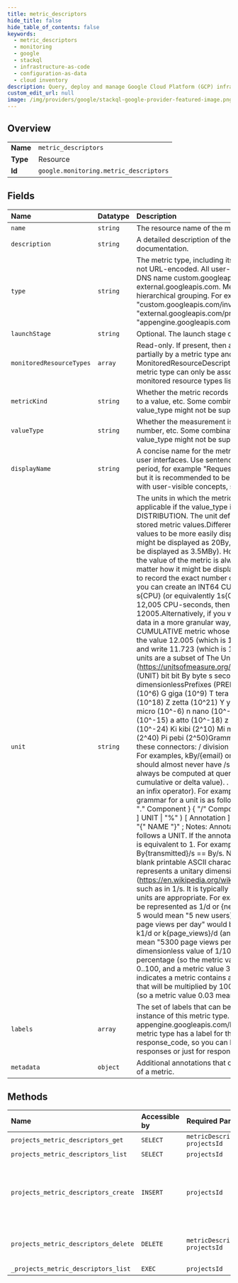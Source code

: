 ```yaml
---
title: metric_descriptors
hide_title: false
hide_table_of_contents: false
keywords:
  - metric_descriptors
  - monitoring
  - google    
  - stackql
  - infrastructure-as-code
  - configuration-as-data
  - cloud inventory
description: Query, deploy and manage Google Cloud Platform (GCP) infrastructure and resources using SQL
custom_edit_url: null
image: /img/providers/google/stackql-google-provider-featured-image.png
---
```

  
    

## Overview
<table><tbody>
<tr><td><b>Name</b></td><td><code>metric_descriptors</code></td></tr>
<tr><td><b>Type</b></td><td>Resource</td></tr>
<tr><td><b>Id</b></td><td><code>google.monitoring.metric_descriptors</code></td></tr>
</tbody></table>

## Fields
| Name | Datatype | Description |
|:-----|:---------|:------------|
| `name` | `string` | The resource name of the metric descriptor. |
| `description` | `string` | A detailed description of the metric, which can be used in documentation. |
| `type` | `string` | The metric type, including its DNS name prefix. The type is not URL-encoded. All user-defined metric types have the DNS name custom.googleapis.com or external.googleapis.com. Metric types should use a natural hierarchical grouping. For example: "custom.googleapis.com/invoice/paid/amount" "external.googleapis.com/prometheus/up" "appengine.googleapis.com/http/server/response_latencies"  |
| `launchStage` | `string` | Optional. The launch stage of the metric definition. |
| `monitoredResourceTypes` | `array` | Read-only. If present, then a time series, which is identified partially by a metric type and a MonitoredResourceDescriptor, that is associated with this metric type can only be associated with one of the monitored resource types listed here. |
| `metricKind` | `string` | Whether the metric records instantaneous values, changes to a value, etc. Some combinations of metric_kind and value_type might not be supported. |
| `valueType` | `string` | Whether the measurement is an integer, a floating-point number, etc. Some combinations of metric_kind and value_type might not be supported. |
| `displayName` | `string` | A concise name for the metric, which can be displayed in user interfaces. Use sentence case without an ending period, for example "Request count". This field is optional but it is recommended to be set for any metrics associated with user-visible concepts, such as Quota. |
| `unit` | `string` | The units in which the metric value is reported. It is only applicable if the value_type is INT64, DOUBLE, or DISTRIBUTION. The unit defines the representation of the stored metric values.Different systems might scale the values to be more easily displayed (so a value of 0.02kBy might be displayed as 20By, and a value of 3523kBy might be displayed as 3.5MBy). However, if the unit is kBy, then the value of the metric is always in thousands of bytes, no matter how it might be displayed.If you want a custom metric to record the exact number of CPU-seconds used by a job, you can create an INT64 CUMULATIVE metric whose unit is s&#123;CPU&#125; (or equivalently 1s&#123;CPU&#125; or just s). If the job uses 12,005 CPU-seconds, then the value is written as 12005.Alternatively, if you want a custom metric to record data in a more granular way, you can create a DOUBLE CUMULATIVE metric whose unit is ks&#123;CPU&#125;, and then write the value 12.005 (which is 12005/1000), or use Kis&#123;CPU&#125; and write 11.723 (which is 12005/1024).The supported units are a subset of The Unified Code for Units of Measure (https://unitsofmeasure.org/ucum.html) standard:Basic units (UNIT) bit bit By byte s second min minute h hour d day 1 dimensionlessPrefixes (PREFIX) k kilo (10^3) M mega (10^6) G giga (10^9) T tera (10^12) P peta (10^15) E exa (10^18) Z zetta (10^21) Y yotta (10^24) m milli (10^-3) u micro (10^-6) n nano (10^-9) p pico (10^-12) f femto (10^-15) a atto (10^-18) z zepto (10^-21) y yocto (10^-24) Ki kibi (2^10) Mi mebi (2^20) Gi gibi (2^30) Ti tebi (2^40) Pi pebi (2^50)GrammarThe grammar also includes these connectors: / division or ratio (as an infix operator). For examples, kBy/&#123;email&#125; or MiBy/10ms (although you should almost never have /s in a metric unit; rates should always be computed at query time from the underlying cumulative or delta value). . multiplication or composition (as an infix operator). For examples, GBy.d or k&#123;watt&#125;.h.The grammar for a unit is as follows: Expression = Component &#123; "." Component &#125; &#123; "/" Component &#125; ; Component = ( [ PREFIX ] UNIT \| "%" ) [ Annotation ] \| Annotation \| "1" ; Annotation = "&#123;" NAME "&#125;" ; Notes: Annotation is just a comment if it follows a UNIT. If the annotation is used alone, then the unit is equivalent to 1. For examples, &#123;request&#125;/s == 1/s, By&#123;transmitted&#125;/s == By/s. NAME is a sequence of non-blank printable ASCII characters not containing &#123; or &#125;. 1 represents a unitary dimensionless unit (https://en.wikipedia.org/wiki/Dimensionless_quantity) of 1, such as in 1/s. It is typically used when none of the basic units are appropriate. For example, "new users per day" can be represented as 1/d or &#123;new-users&#125;/d (and a metric value 5 would mean "5 new users). Alternatively, "thousands of page views per day" would be represented as 1000/d or k1/d or k&#123;page_views&#125;/d (and a metric value of 5.3 would mean "5300 page views per day"). % represents dimensionless value of 1/100, and annotates values giving a percentage (so the metric values are typically in the range of 0..100, and a metric value 3 means "3 percent"). 10^2.% indicates a metric contains a ratio, typically in the range 0..1, that will be multiplied by 100 and displayed as a percentage (so a metric value 0.03 means "3 percent"). |
| `labels` | `array` | The set of labels that can be used to describe a specific instance of this metric type. For example, the appengine.googleapis.com/http/server/response_latencies metric type has a label for the HTTP response code, response_code, so you can look at latencies for successful responses or just for responses that failed. |
| `metadata` | `object` | Additional annotations that can be used to guide the usage of a metric. |
## Methods
| Name | Accessible by | Required Params | Description |
|:-----|:--------------|:----------------|:------------|
| `projects_metric_descriptors_get` | `SELECT` | `metricDescriptorsId, projectsId` | Gets a single metric descriptor. |
| `projects_metric_descriptors_list` | `SELECT` | `projectsId` | Lists metric descriptors that match a filter. |
| `projects_metric_descriptors_create` | `INSERT` | `projectsId` | Creates a new metric descriptor. The creation is executed asynchronously. User-created metric descriptors define custom metrics (https://cloud.google.com/monitoring/custom-metrics). The metric descriptor is updated if it already exists, except that metric labels are never removed. |
| `projects_metric_descriptors_delete` | `DELETE` | `metricDescriptorsId, projectsId` | Deletes a metric descriptor. Only user-created custom metrics (https://cloud.google.com/monitoring/custom-metrics) can be deleted. |
| `_projects_metric_descriptors_list` | `EXEC` | `projectsId` | Lists metric descriptors that match a filter. |

